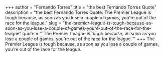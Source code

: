 +++
author = "Fernando Torres"
title = "the best Fernando Torres Quote"
description = "the best Fernando Torres Quote: The Premier League is tough because, as soon as you lose a couple of games, you're out of the race for the league."
slug = "the-premier-league-is-tough-because-as-soon-as-you-lose-a-couple-of-games-youre-out-of-the-race-for-the-league"
quote = '''The Premier League is tough because, as soon as you lose a couple of games, you're out of the race for the league.'''
+++
The Premier League is tough because, as soon as you lose a couple of games, you're out of the race for the league.
